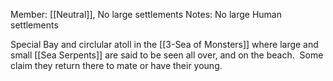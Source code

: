 Member: [[Neutral]], No large settlements
Notes: No large Human settlements

Special Bay and circlular atoll in the [[3-Sea of Monsters]] where large and small [[Sea Serpents]] are said to be seen all over, and on the beach.  Some claim they return there to mate or have their young.